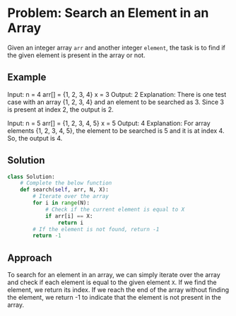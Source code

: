 # Problem: Search an Element in an Array

Given an integer array `arr` and another integer `element`, the task is to find if the given element is present in the array or not.

## Example

Input:
n = 4
arr[] = {1, 2, 3, 4}
x = 3
Output: 2
Explanation: There is one test case with an array {1, 2, 3, 4} and an element to be searched as 3. Since 3 is present at index 2, the output is 2.

Input:
n = 5
arr[] = {1, 2, 3, 4, 5}
x = 5
Output: 4
Explanation: For array elements {1, 2, 3, 4, 5}, the element to be searched is 5 and it is at index 4. So, the output is 4.


## Solution

```python
class Solution:
    # Complete the below function
    def search(self, arr, N, X):
        # Iterate over the array
        for i in range(N):
            # Check if the current element is equal to X
            if arr[i] == X:
                return i
        # If the element is not found, return -1
        return -1
```
## Approach

To search for an element in an array, we can simply iterate over the array and check if each element is equal to the given element `X`. If we find the element, we return its index. If we reach the end of the array without finding the element, we return -1 to indicate that the element is not present in the array.
